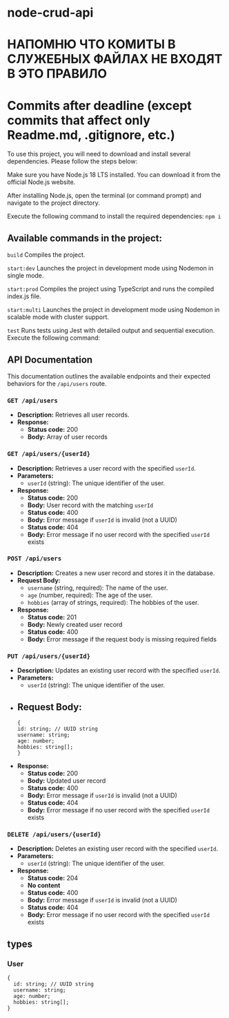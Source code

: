 # node-crud-api
# НАПОМНЮ ЧТО КОМИТЫ В СЛУЖЕБНЫХ ФАЙЛАХ НЕ ВХОДЯТ В ЭТО ПРАВИЛО
# Commits after deadline (except commits that affect only Readme.md, .gitignore, etc.) 

To use this project, you will need to download and install several dependencies. Please follow the steps below:

Make sure you have Node.js 18 LTS installed. You can download it from the official Node.js website.

After installing Node.js, open the terminal (or command prompt) and navigate to the project directory.

Execute the following command to install the required dependencies:
```npm i```

## Available commands in the project:
`build` Compiles the project.

`start:dev` Launches the project in development mode using Nodemon in single mode.

`start:prod` Compiles the project using TypeScript and runs the compiled index.js file.

`start:multi` Launches the project in development mode using Nodemon in scalable mode with cluster support.

`test` Runs tests using Jest with detailed output and sequential execution. Execute the following command:

## API Documentation

This documentation outlines the available endpoints and their expected behaviors for the `/api/users` route.

### `GET /api/users`

- **Description:** Retrieves all user records.
- **Response:**
  - **Status code:** 200
  - **Body:** Array of user records

### `GET /api/users/{userId}`

- **Description:** Retrieves a user record with the specified `userId`.
- **Parameters:**
  - `userId` (string): The unique identifier of the user.
- **Response:**
  - **Status code:** 200
  - **Body:** User record with the matching `userId`
  - **Status code:** 400
  - **Body:** Error message if `userId` is invalid (not a UUID)
  - **Status code:** 404
  - **Body:** Error message if no user record with the specified `userId` exists

### `POST /api/users`

- **Description:** Creates a new user record and stores it in the database.
- **Request Body:**
  - `username` (string, required): The name of the user.
  - `age` (number, required): The age of the user.
  - `hobbies` (array of strings, required): The hobbies of the user.
- **Response:**
  - **Status code:** 201
  - **Body:** Newly created user record
  - **Status code:** 400
  - **Body:** Error message if the request body is missing required fields

### `PUT /api/users/{userId}`

- **Description:** Updates an existing user record with the specified `userId`.
- **Parameters:**
  - `userId` (string): The unique identifier of the user.
- **Request Body:**
  - 
    ```
    {
    id: string; // UUID string
    username: string;
    age: number;
    hobbies: string[];
    }
    ```
- **Response:**
  - **Status code:** 200
  - **Body:** Updated user record
  - **Status code:** 400
  - **Body:** Error message if `userId` is invalid (not a UUID)
  - **Status code:** 404
  - **Body:** Error message if no user record with the specified `userId` exists

### `DELETE /api/users/{userId}`

- **Description:** Deletes an existing user record with the specified `userId`.
- **Parameters:**
  - `userId` (string): The unique identifier of the user.
- **Response:**
  - **Status code:** 204
  - **No content**
  - **Status code:** 400
  - **Body:** Error message if `userId` is invalid (not a UUID)
  - **Status code:** 404
  - **Body:** Error message if no user record with the specified `userId` exists

## types

### User
```
{
  id: string; // UUID string
  username: string;
  age: number;
  hobbies: string[];
}
```
